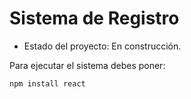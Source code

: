 <h1>Sistema de Registro</h1>

- Estado del proyecto: En construcción.

Para ejecutar el sistema debes poner:

```npm install react``` 
